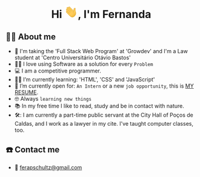 <div align="center">
<h1 align="center">Hi <img width="35" src="https://github.com/1999AZZAR/1999AZZAR/blob/main/resources/img/waving.gif">, I'm Fernanda</h1>
</div>

## :sassy_man:  About me
- :school: I'm taking the 'Full Stack Web Program' at 'Growdev' and I'm a Law student at 'Centro Universitário Otávio Bastos'
- :technologist: I love using Software as a solution for every `Problem`
- :computer: I am a competitive programmer.
- :student: I’m currently learning: 'HTML', 'CSS' and 'JavaScript'
- :thinking: I’m currently open for: `An Intern` or a new `job opportunity`, this is [MY RESUME](https://drive.google.com/file/d/1gdiny_4f5TVbSdfyAQxokLMMrBTi054P/view?usp=sharing).
- :nerd_face: Always `learning new things`
- :books: In my free time I like to read, study and be in contact with nature.
- 🛠️: I am currently a part-time public servant at the City Hall of Poços de Caldas, and I work as a lawyer in my cite. I've taught computer classes, too.

## :telephone: Contact me
- :email: ferapschultz@gmail.com
